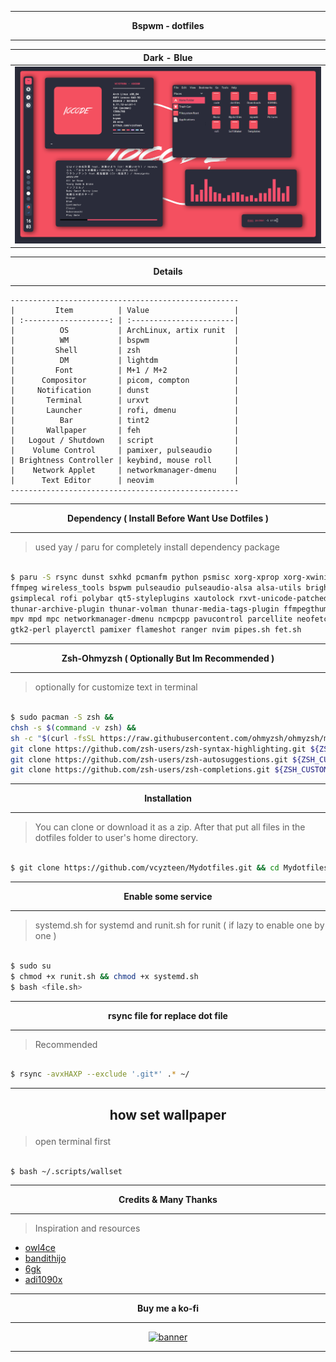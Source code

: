 ------------------------------
<b><p align="center">Bspwm - dotfiles</p></b>

------------------------------

| Dark - Blue |
|-----------------------|
|![img](images/red.png)|

------------------------------
<b><p align="center">Details</p></b>

------------------------------

```
---------------------------------------------------
|         Item          | Value                   |
| :-------------------: | :-----------------------|
|          OS           | ArchLinux, artix runit  |
|          WM           | bspwm                   |
|         Shell         | zsh                     |
|          DM           | lightdm                 |
|         Font          | M+1 / M+2               |
|      Compositor       | picom, compton          |
|     Notification      | dunst                   |
|       Terminal        | urxvt                   |
|       Launcher        | rofi, dmenu             |
|          Bar          | tint2                   |
|       Wallpaper       | feh                     |
|   Logout / Shutdown   | script                  |
|    Volume Control     | pamixer, pulseaudio     |
| Brightness Controller | keybind, mouse roll     |
|    Network Applet     | networkmanager-dmenu    |
|      Text Editor      | neovim                  |
---------------------------------------------------
```

------------------------------
<b><p align="center">Dependency ( Install Before Want Use Dotfiles )</p></b>

------------------------------

> used yay / paru for completely install dependency package
```bash

$ paru -S rsync dunst sxhkd pcmanfm python psmisc xorg-xprop xorg-xwininfo imagemagick \
ffmpeg wireless_tools bspwm pulseaudio pulseaudio-alsa alsa-utils brightnessctl nitrogen \
gsimplecal rofi polybar qt5-styleplugins xautolock rxvt-unicode-patched xclip scrot thunar \
thunar-archive-plugin thunar-volman thunar-media-tags-plugin ffmpegthumbnailer tumbler viewnior \
mpv mpd mpc networkmanager-dmenu ncmpcpp pavucontrol parcellite neofetch w3m htop picom-ibhagwan-git \
gtk2-perl playerctl pamixer flameshot ranger nvim pipes.sh fet.sh
```
------------------------------
<b><p align="center">Zsh-Ohmyzsh ( Optionally But Im Recommended )</p></b>

------------------------------

> optionally for customize text in terminal
```bash

$ sudo pacman -S zsh &&
chsh -s $(command -v zsh) &&
sh -c "$(curl -fsSL https://raw.githubusercontent.com/ohmyzsh/ohmyzsh/master/tools/install.sh)" &&
git clone https://github.com/zsh-users/zsh-syntax-highlighting.git ${ZSH_CUSTOM:-~/.oh-my-zsh/custom}/plugins/zsh-syntax-highlighting &&
git clone https://github.com/zsh-users/zsh-autosuggestions.git ${ZSH_CUSTOM:-~/.oh-my-zsh/custom}/plugins/zsh-autosuggestions &&
git clone https://github.com/zsh-users/zsh-completions.git ${ZSH_CUSTOM:=~/.oh-my-zsh/custom}/plugins/zsh-completions
```
------------------------------
<b><p align="center">Installation</p></b>

------------------------------

> You can clone or download it as a zip. After that put all files in the dotfiles folder to user's home directory.
```bash

$ git clone https://github.com/vcyzteen/Mydotfiles.git && cd Mydotfiles/
```
------------------------------
<b><p align="center">Enable some service</p></b>

------------------------------

> systemd.sh for systemd and runit.sh for runit ( if lazy to enable one by one )
```bash

$ sudo su
$ chmod +x runit.sh && chmod +x systemd.sh
$ bash <file.sh>
```
------------------------------
<b><p align="center">rsync file for replace dot file</p></b>

------------------------------

> Recommended
```bash

$ rsync -avxHAXP --exclude '.git*' .* ~/
```
------------------------------
<b><p align="center">how set wallpaper</p></b>
------------------------------

> open terminal first
```bash

$ bash ~/.scripts/wallset
```
------------------------------
<b><p align="center">Credits & Many Thanks</p></b>

------------------------------

> Inspiration and resources

* [owl4ce](https://github.com/owl4ce)
* [bandithijo](https://github.com/bandithijo)
* [6gk](https://github.com/6gk)
* [adi1090x](https://github.com/adi1090x)
-----------------------------------------

<b><p align="center">Buy me a ko-fi</p></b>

------------------------------

<p align="center"><a href="https://ko-fi.com/iocode"><img alt="banner" width="50%" src="https://www.ko-fi.com/img/githubbutton_sm.svg" /></a>

-----------------------------------------
